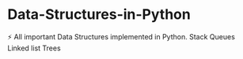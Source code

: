 # Data-Structures-in-Python
⚡ All important Data Structures implemented in Python.
Stack
Queues
Linked list
Trees

